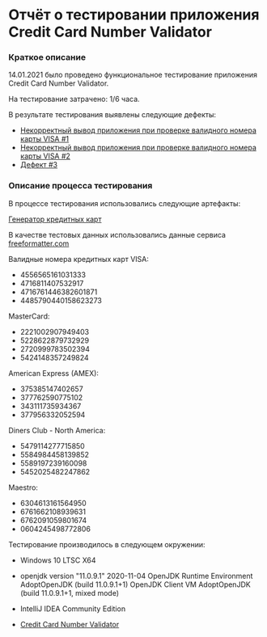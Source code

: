 # Отчёт о тестировании приложения Credit Card Number Validator
### Краткое описание

14.01.2021 было проведено функциональное тестирование приложения Credit Card Number Validator.

На тестирование затрачено: 1/6 часа.

В результате тестирования выявлены следующие дефекты:

* [Некорректный вывод приложения при проверке валидного номера карты VISA #1](https://github.com/EliseevG787/JAVAQA-1.2/issues/1)
* [Некорректный вывод приложения при проверке валидного номера карты VISA #2](https://github.com/EliseevG787/JAVAQA-1.2/issues/2)
* [Дефект #3](https://github.com/EliseevG787/JAVAQA-1.2/issues/3)

### Описание процесса тестирования

В процессе тестирования использовались следующие артефакты:

[Генератор кредитных карт](https://www.freeformatter.com/credit-card-number-generator-validator.html)

В качестве тестовых данных использовались данные сервиса [freeformatter.com](https://www.freeformatter.com/credit-card-number-generator-validator.html)

Валидные номера кредитных карт
VISA:
* 4556565161031333
* 4716811407532917
* 4716761446382601871
* 4485790440158623273

MasterCard:
* 2221002907949403
* 5228622879732929
* 2720999783502394
* 5424148357249824

American Express (AMEX):
* 375385147402657
* 377762590775102
* 343111735934367
* 377956332052594

Diners Club - North America:
* 5479114277715850
* 5584984458139852
* 5589197239160098
* 5452025482247862

Maestro:
* 6304613161564950
* 6761662108939631
* 6762091059801674
* 0604245498772806


Тестирование производилось в следующем окружении:

* Windows 10 LTSC X64

* openjdk version "11.0.9.1" 2020-11-04
OpenJDK Runtime Environment AdoptOpenJDK (build 11.0.9.1+1)
OpenJDK Client VM AdoptOpenJDK (build 11.0.9.1+1, mixed mode)

* IntelliJ IDEA Community Edition

* [Credit Card Number Validator](https://github.com/EliseevG787/JAVAQA-1.2/blob/master/Main.java)
